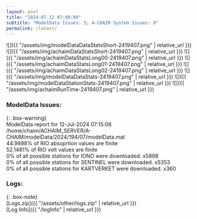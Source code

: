 ```yaml
---
layout: post
title: "2024-07-12 07:00:00"
subtitle: "ModelData Issues: 5; A-CHAIM System Issues: 0"
permalink: /latest/
---
```


![]({{ "/assets/img/modelDataDataStatsShort-2419407.png" | relative_url }})
![]({{ "/assets/img/achaimDataStatsShort-2419407.png" | relative_url }})
![]({{ "/assets/img/achaimDataStatsLong00-2419407.png" | relative_url }})
![]({{ "/assets/img/achaimDataStatsLong01-2419407.png" | relative_url }})
![]({{ "/assets/img/achaimDataStatsLong02-2419407.png" | relative_url }})
![]({{ "/assets/img/modelDataDataStats-2419407.png" | relative_url }})
![]({{ "/assets/img/modelDataStationStats-2419407.png" | relative_url }})
![]({{ "/assets/img/achaimRunTime-2419407.png" | relative_url }})


### ModelData Issues:  
  
{: .box-warning}  
 ModelData report for 12-Jul-2024 07:15:08   
 /home/chaim/ACHAIM_SERVER/A-CHAIM/modelData/2024/194/07/modelData.mat   
 44.9898% of RIO absoprtion values are finite   
 52.1481% of RIO volt values are finite   
 0% of all possible stations for IONO were downloaded. x5898   
 0% of all possible stations for SENTINEL were downloaded. x5353   
 0% of all possible stations for KARTVERKET were downloaded. x360   
  


### Logs:  
  
{: .box-note}  
[Logs.zip]({{ "/assets/other/logs.zip" | relative_url }})  
[Log Info]({{ "/logInfo" | relative_url }})  

